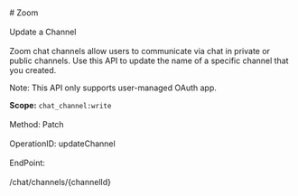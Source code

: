 <br>#     Zoom</br>
<br>Update a Channel</br>
<br>Zoom chat channels allow users to communicate via chat in private or public channels. Use this API to update the name of a specific channel that you created. 

 Note: This API only supports user-managed OAuth app.

**Scope:** `chat_channel:write`	
 </br>
<br>Method: Patch</br>
<br>OperationID: updateChannel</br>
<br>EndPoint:</br>
<br>/chat/channels/{channelId}</br>
